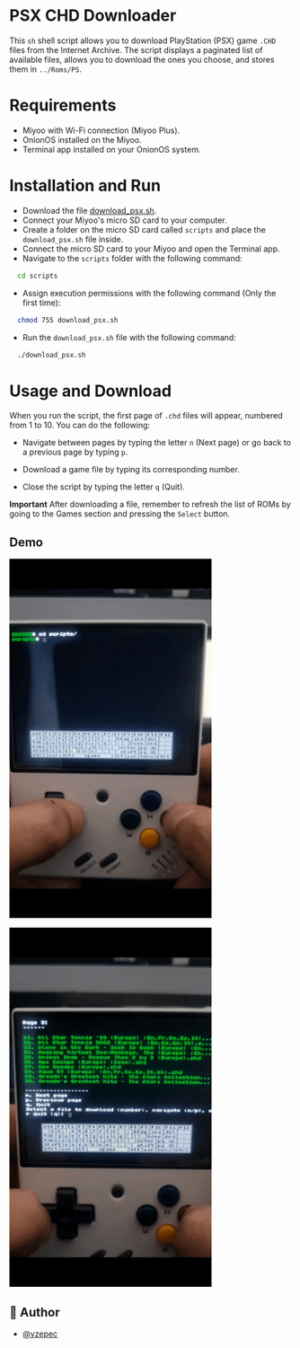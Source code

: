 
# PSX CHD Downloader

This `sh` shell script allows you to download PlayStation (PSX) game `.CHD` files from the Internet Archive. The script displays a paginated list of available files, allows you to download the ones you choose, and stores them in `../Roms/PS`.


# Requirements

* Miyoo with Wi-Fi connection (Miyoo Plus).
* OnionOS installed on the Miyoo.
* Terminal app installed on your OnionOS system.

# Installation and Run

* Download the file [download_psx.sh](https://github.com/vzepec/miyoo_downloader_psx/blob/main/download_psx.sh).
* Connect your Miyoo's micro SD card to your computer.
* Create a folder on the micro SD card called `scripts` and place the `download_psx.sh` file inside.
* Connect the micro SD card to your Miyoo and open the Terminal app.
* Navigate to the `scripts` folder with the following command:
```bash
  cd scripts
```
* Assign execution permissions with the following command (Only the first time):
```bash
  chmod 755 download_psx.sh
```

* Run the `download_psx.sh` file with the following command:
```bash
  ./download_psx.sh
```
# Usage and Download

When you run the script, the first page of `.chd` files will appear, numbered from 1 to 10. You can do the following:

- Navigate between pages by typing the letter `n` (Next page) or go back to a previous page by typing `p`.

- Download a game file by typing its corresponding number.

- Close the script by typing the letter `q` (Quit).

**Important** After downloading a file, remember to refresh the list of ROMs by going to the Games section and pressing the  `Select` button.

## Demo
![Run the script](20240523_234008.gif)

![Choose and download ](20240523_234039.gif)

## 🚀 Author

- [@vzepec](https://github.com/vzepec)

